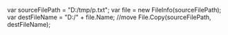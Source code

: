 var sourceFilePath = "D:/tmp/p.txt";
                var file = new FileInfo(sourceFilePath);
                var destFileName = "D:/" + file.Name;
//move
                File.Copy(sourceFilePath, destFileName);
